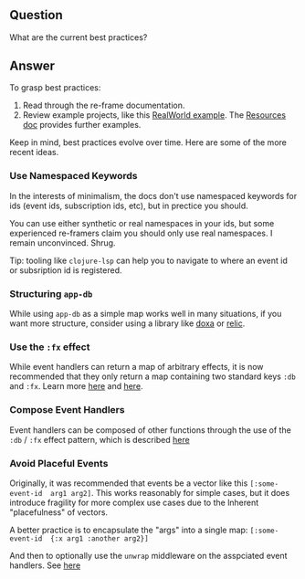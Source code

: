 <!-- leave this H1 here. It stops mkdocs putting in a Title at the top.
     It needs to be at the top of the file otherwise it breaks the 
     table of contents on the right hand side. -->
#


## Question

What are the current best practices?

## Answer

To grasp best practices:
  1. Read through the re-frame documentation.
  2. Review example projects, like this [RealWorld example](https://github.com/jacekschae/conduit). The [Resources doc](http://day8.github.io/re-frame/External-Resources/#examples-and-applications-using-re-frame) provides further examples.

Keep in mind, best practices evolve over time. Here are some of the more recent ideas.

### Use Namespaced Keywords 

In the interests of minimalism, the docs don't use namespaced keywords for ids (event ids, subscription ids, etc), but in prectice you should. 

You can use either synthetic or real namespaces in your ids, but some experienced re-framers claim you should only use real namespaces. I remain unconvinced. Shrug.

Tip: tooling like `clojure-lsp` can help you to navigate to where an event id or subsription id is registered.

### Structuring `app-db` 

While using `app-db` as a simple map works well in many situations, if you want more structure, consider using a library like [doxa](https://github.com/ribelo/doxa) or [relic](https://github.com/wotbrew/relic).

### Use the `:fx` effect 

While event handlers can return a map of arbitrary effects, it is now recommended that they only return 
a map containing two standard keys `:db` and `:fx`.  Learn more [here](https://day8.github.io/re-frame/api-builtin-effects/#fx) and [here](http://day8.github.io/re-frame/releases/2020/#110-2020-08-24). 

### Compose Event Handlers   

Event handlers can be composed of other functions through the use of the `:db` / `:fx` effect pattern, which is described [here](https://github.com/day8/re-frame/issues/639#issuecomment-682250517)

### Avoid Placeful Events

Originally, it was recommended that events be a vector like this `[:some-event-id  arg1 arg2]`. This works reasonably for simple cases, but it does introduce fragility for more complex use cases due to the lnherent "placefulness" of vectors. 

A better practice is to encapsulate the "args" into a single map: `[:some-event-id  {:x arg1 :another arg2}]`

And then to optionally use the `unwrap` middleware on the asspciated event handlers. See [here](http://day8.github.io/re-frame/api-re-frame.core/#unwrap)

